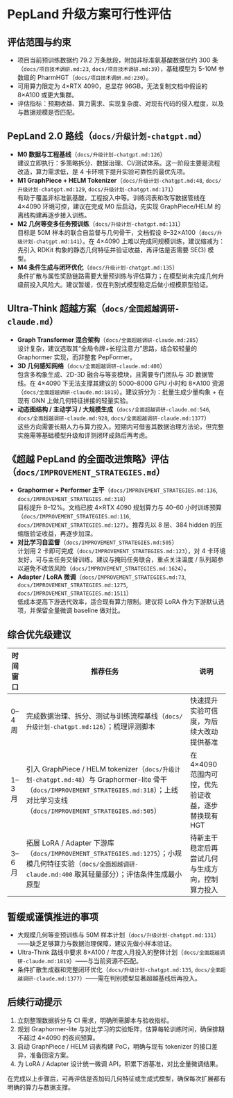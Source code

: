 # PepLand 升级方案可行性评估

## 评估范围与约束
- 项目当前预训练数据约 79.2 万条肽段，附加非标准氨基酸数据仅约 300 条（`docs/项目技术调研.md:23`, `docs/项目技术调研.md:39`），基础模型为 5-10M 参数级的 PharmHGT（`docs/项目技术调研.md:230`）。
- 可用算力限定为 4×RTX 4090，总显存 96GB，无法复制文档中假设的 8×A100 或更大集群。
- 评估指标：预期收益、算力需求、实现复杂度、对现有代码的侵入程度，以及与数据规模是否匹配。

## PepLand 2.0 路线（`docs/升级计划-chatgpt.md`）
- **M0 数据与工程基线**（`docs/升级计划-chatgpt.md:126`）  
  建议立即执行：多策略拆分、数据治理、CI/测试体系。这一阶段主要是流程改造，算力需求低，是 4 卡环境下提升实验可靠性的最优先项。
- **M1 GraphPiece + HELM Tokenizer**（`docs/升级计划-chatgpt.md:48`, `docs/升级计划-chatgpt.md:129`, `docs/升级计划-chatgpt.md:171`）  
  有助于覆盖非标准氨基酸，工程投入中等。训练词表和改写数据管线在 4×4090 环境可控，建议在完成 M0 后启动，先实现 GraphPiece/HELM 的离线构建再逐步接入训练。
- **M2 几何等变多任务预训练**（`docs/升级计划-chatgpt.md:131`）  
  目标是 50M 样本的联合自监督与几何骨干，文档假设 8–32×A100（`docs/升级计划-chatgpt.md:141`）。在 4×4090 上难以完成同规模训练，建议缩减为：先引入 RDKit 构象的静态几何特征并验证收益，再评估是否需要 SE(3) 模型。
- **M4 条件生成与闭环优化**（`docs/升级计划-chatgpt.md:135`）  
  条件扩散与属性奖励链路需要大量预训练与评估算力；在模型尚未完成几何升级前投入风险大。建议暂缓，仅在判别式模型稳定后做小规模原型验证。

## Ultra-Think 超越方案（`docs/全面超越调研-claude.md`）
- **Graph Transformer 混合架构**（`docs/全面超越调研-claude.md:285`）  
  设计复杂，建议选取其“全局令牌+长程注意力”思路，结合较轻量的 Graphormer 实现，而非整套 PepFormer。
- **3D 几何感知网络**（`docs/全面超越调研-claude.md:400`）  
  包含多构象生成、2D-3D 融合与等变模块，且需要专门团队与 3D 数据管线。在 4×4090 下无法支撑其建议的 5000–8000 GPU 小时和 8×A100 资源（`docs/全面超越调研-claude.md:1819`）。建议拆分为：批量生成少量构象 + 在现有 GNN 上做几何特征拼接的轻量实验。
- **动态图结构 / 主动学习 / 大规模生成**（`docs/全面超越调研-claude.md:546`, `docs/全面超越调研-claude.md:928`, `docs/全面超越调研-claude.md:1377`）  
  这些方向需要长期人力与算力投入。短期内可借鉴其数据治理方法论，但完整实施需等基础模型升级和评测闭环成熟后再考虑。

## 《超越 PepLand 的全面改进策略》评估（`docs/IMPROVEMENT_STRATEGIES.md`）
- **Graphormer + Performer 主干**（`docs/IMPROVEMENT_STRATEGIES.md:136`, `docs/IMPROVEMENT_STRATEGIES.md:318`）  
  目标提升 8–12%。文档已按 4×RTX 4090 规划算力与 40–60 小时训练预算（`docs/IMPROVEMENT_STRATEGIES.md:116`, `docs/IMPROVEMENT_STRATEGIES.md:127`）。推荐先以 8 层、384 hidden 的压缩版验证收益，再逐步加深。
- **对比学习自监督**（`docs/IMPROVEMENT_STRATEGIES.md:505`）  
  计划用 2 卡即可完成（`docs/IMPROVEMENT_STRATEGIES.md:123`），对 4 卡环境友好，可与主任务交替训练。建议与掩码任务联合，重点关注温度 / 队列超参以避免不收敛风险（`docs/IMPROVEMENT_STRATEGIES.md:1624`）。
- **Adapter / LoRA 微调**（`docs/IMPROVEMENT_STRATEGIES.md:73`, `docs/IMPROVEMENT_STRATEGIES.md:1275`, `docs/IMPROVEMENT_STRATEGIES.md:1511`）  
  低成本提高下游迭代效率，适合现有算力限制。建议将 LoRA 作为下游默认选项，并保留全量微调 baseline 做对比。

## 综合优先级建议
| 时间窗口 | 推荐任务 | 说明 |
| --- | --- | --- |
| 0–4 周 | 完成数据治理、拆分、测试与训练流程基线（`docs/升级计划-chatgpt.md:126`）；梳理评测脚本 | 快速提升实验可信度，为后续大改动提供基准 |
| 1–3 月 | 引入 GraphPiece / HELM tokenizer（`docs/升级计划-chatgpt.md:48`）与 Graphormer-lite 骨干（`docs/IMPROVEMENT_STRATEGIES.md:318`）；上线对比学习支线（`docs/IMPROVEMENT_STRATEGIES.md:505`） | 在 4×4090 范围内可控，优先验证收益，逐步替换现有 HGT |
| 3–6 月 | 拓展 LoRA / Adapter 下游库（`docs/IMPROVEMENT_STRATEGIES.md:1275`）；小规模几何特征实验（`docs/全面超越调研-claude.md:400` 取其轻量部分）；评估条件生成最小原型 | 待新主干稳定后再尝试几何与生成方向，控制算力投入 |

## 暂缓或谨慎推进的事项
- 大规模几何等变预训练与 50M 样本计划（`docs/升级计划-chatgpt.md:131`）——缺乏足够算力与数据治理保障，建议先做小样本验证。
- Ultra-Think 路线中要求 8×A100 / 年度人月投入的整体计划（`docs/全面超越调研-claude.md:1819`）——与当前资源不匹配。
- 条件扩散生成器和完整闭环优化（`docs/升级计划-chatgpt.md:135`, `docs/全面超越调研-claude.md:1377`）——需在判别模型显著超越基线后再投入。

## 后续行动提示
1. 立刻整理数据拆分与 CI 需求，明确所需脚本与验收指标。
2. 规划 Graphormer-lite 与对比学习的实验矩阵，估算每轮训练时间，确保排期不超过 4×4090 的夜间预算。
3. 启动 GraphPiece / HELM 词表构建 PoC，明确与现有 tokenizer 的接口差异，准备回滚方案。
4. 为 LoRA / Adapter 设计统一微调 API，积累下游基准，对比全量微调结果。

在完成以上步骤后，可再评估是否加码几何特征或生成式模型，确保每次扩展都有明确的算力与数据支撑。
